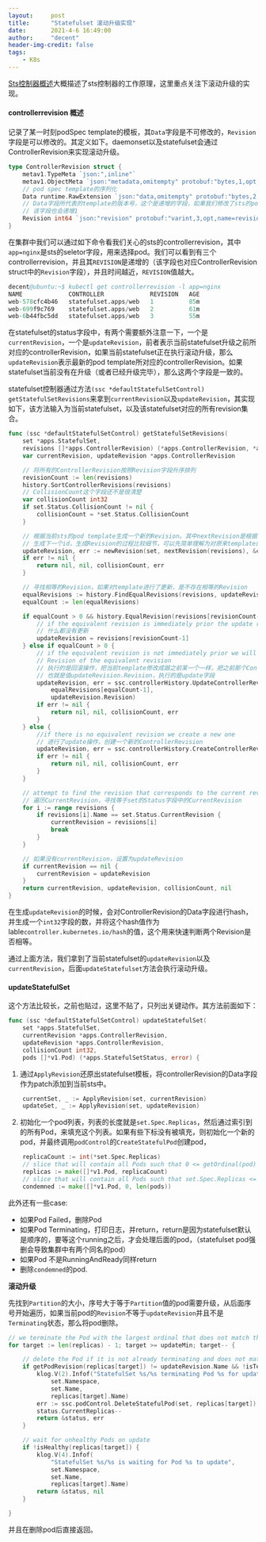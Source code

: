 ```yaml
---
layout:     post
title:      "Statefulset 滚动升级实现"
date:       2021-4-6 16:49:00
author:     "decent"
header-img-credit: false
tags:
    - K8s
---
```


[Sts控制器概述](https://loverhythm1990.github.io/2019/09/23/k8s-updateStatefulset/)大概描述了sts控制器的工作原理，这里重点关注下滚动升级的实现。

#### controllerrevision 概述
记录了某一时刻podSpec template的模板，其`Data`字段是不可修改的，`Revision`字段是可以修改的。其定义如下。daemonset以及statefulset会通过ControllerRevision来实现滚动升级。
```go
type ControllerRevision struct {
	metav1.TypeMeta `json:",inline"`
	metav1.ObjectMeta `json:"metadata,omitempty" protobuf:"bytes,1,opt,name=metadata"`
	// pod spec template的序列化
	Data runtime.RawExtension `json:"data,omitempty" protobuf:"bytes,2,opt,name=data"`
    // Data字段所代表的template的版本号，这个是递增的字段，如果我们修改了sts的pod template，会产生一个新的controllerrevision，
    // 该字段也会递增1
	Revision int64 `json:"revision" protobuf:"varint,3,opt,name=revision"`
}
```
在集群中我们可以通过如下命令看我们关心的sts的controllerrevision，其中`app=nginx`是sts的seletor字段，用来选择pod。我们可以看到有三个controllerrevision，并且其`REVISION`是递增的（该字段也对应ControllerRevision struct中的`Revision`字段），并且时间越近，`REVISION`值越大。
```s
decent@ubuntu:~$ kubectl get controllerrevision -l app=nginx
NAME             CONTROLLER             REVISION   AGE
web-578cfc4b46   statefulset.apps/web   1          85m
web-699f9c769    statefulset.apps/web   2          61m
web-6b44fbc5dd   statefulset.apps/web   3          55m
```
在statefulset的status字段中，有两个需要额外注意一下，一个是`currentRevision`，一个是`updateRevision`，前者表示当前statefulset升级之前所对应的controllerRevision，如果当前statefulset正在执行滚动升级，那么`updateRevision`表示最新的pod template所对应的controllerRevision。如果statefulset当前没有在升级（或者已经升级完毕），那么这两个字段是一致的。

statefulset控制器通过方法`(ssc *defaultStatefulSetControl) getStatefulSetRevisions`来拿到`currentRevision`以及`updateRevision`，其实现如下，该方法输入为当前statefulset，以及该statefulset对应的所有revision集合。
```go
func (ssc *defaultStatefulSetControl) getStatefulSetRevisions(
	set *apps.StatefulSet,
	revisions []*apps.ControllerRevision) (*apps.ControllerRevision, *apps.ControllerRevision, int32, error) {
	var currentRevision, updateRevision *apps.ControllerRevision

    // 将所有的ControllerRevision按照Revision字段升序排列
	revisionCount := len(revisions)
	history.SortControllerRevisions(revisions)
    // CollisionCount这个字段还不是很清楚
	var collisionCount int32
	if set.Status.CollisionCount != nil {
		collisionCount = *set.Status.CollisionCount
	}

    // 根据当前sts的pod template生成一个新的Revision。其中nextRevision是根据当前最大的revision id来
    // 生成下一个id，生成Revision的过程比较细节，可以先简单理解为对原来template的json.Marshal
	updateRevision, err := newRevision(set, nextRevision(revisions), &collisionCount)
	if err != nil {
		return nil, nil, collisionCount, err
	}

	// 寻找相等的Revision，如果对template进行了更新，是不存在相等的Revision
	equalRevisions := history.FindEqualRevisions(revisions, updateRevision)
	equalCount := len(equalRevisions)

	if equalCount > 0 && history.EqualRevision(revisions[revisionCount-1], equalRevisions[equalCount-1]) {
        // if the equivalent revision is immediately prior the update revision has not changed
        // 什么都没有更新
		updateRevision = revisions[revisionCount-1]
	} else if equalCount > 0 {
		// if the equivalent revision is not immediately prior we will roll back by incrementing the
        // Revision of the equivalent revision
        // 执行的是回滚操作，把当前template修改成跟之前某一个一样，把之前那个ControllerRevision的Revision字段设置成最新
        // 也就是值updateRevision.Revision，执行的是update字段
		updateRevision, err = ssc.controllerHistory.UpdateControllerRevision(
			equalRevisions[equalCount-1],
			updateRevision.Revision)
		if err != nil {
			return nil, nil, collisionCount, err
		}
	} else {
        //if there is no equivalent revision we create a new one
        // 进行了update操作，创建一个新的ControllerRevision
		updateRevision, err = ssc.controllerHistory.CreateControllerRevision(set, updateRevision, &collisionCount)
		if err != nil {
			return nil, nil, collisionCount, err
		}
	}

    // attempt to find the revision that corresponds to the current revision
    // 遍历CurrentRevision，寻找等于set的Status字段中的CurrentRevision
	for i := range revisions {
		if revisions[i].Name == set.Status.CurrentRevision {
			currentRevision = revisions[i]
			break
		}
	}

	// 如果没有currentRevision，设置为updateRevision
	if currentRevision == nil {
		currentRevision = updateRevision
	}
	return currentRevision, updateRevision, collisionCount, nil
}
```
在生成`updateRevision`的时候，会对ControllerRevision的Data字段进行hash，并生成一个`int32`字段的数，并将这个hash值作为lable`controller.kubernetes.io/hash`的值，这个用来快速判断两个Revision是否相等。

通过上面方法，我们拿到了当前statefulset的`updateRevision`以及`currentRevision`，后面`updateStatefulset`方法会执行滚动升级。

#### updateStatefulSet
这个方法比较长，之前也贴过，这里不贴了，只列出关键动作。其方法前面如下：
```go
func (ssc *defaultStatefulSetControl) updateStatefulSet(
	set *apps.StatefulSet,
	currentRevision *apps.ControllerRevision,
	updateRevision *apps.ControllerRevision,
	collisionCount int32,
	pods []*v1.Pod) (*apps.StatefulSetStatus, error) {
```

1. 通过`ApplyRevision`还原出statefulset模板，将controllerRevision的Data字段作为patch添加到当前sts中。
```go
	currentSet, _ := ApplyRevision(set, currentRevision)
	updateSet, _ := ApplyRevision(set, updateRevision)
```
2. 初始化一个pod列表，列表的长度就是`set.Spec.Replicas`，然后通过索引到的所有Pod，来填充这个列表。如果有些下标没有被填充，则初始化一个新的pod，并最终调用`podControl`的`CreateStatefulPod`创建pod，
```go
	replicaCount := int(*set.Spec.Replicas)
	// slice that will contain all Pods such that 0 <= getOrdinal(pod) < set.Spec.Replicas
	replicas := make([]*v1.Pod, replicaCount)
	// slice that will contain all Pods such that set.Spec.Replicas <= getOrdinal(pod)
	condemned := make([]*v1.Pod, 0, len(pods))
```
此外还有一些case:
* 如果Pod Failed，删除Pod
* 如果Pod Terminating，打印日志，并return，return是因为statefulset默认是顺序的，要等这个running之后，才会处理后面的pod，（statefulset pod强删会导致集群中有两个同名的pod）
* 如果Pod 不是RunningAndReady同样return
* 删除`condemned`的pod.

**滚动升级**

先找到`Partition`的大小，序号大于等于`Partition`值的pod需要升级，从后面序号开始遍历，如果当前pod的`Revision`不等于`updateRevision`并且不是`Terminating`状态，那么将pod删除。
```go
// we terminate the Pod with the largest ordinal that does not match the update revision.
for target := len(replicas) - 1; target >= updateMin; target-- {

	// delete the Pod if it is not already terminating and does not match the update revision.
	if getPodRevision(replicas[target]) != updateRevision.Name && !isTerminating(replicas[target]) {
		klog.V(2).Infof("StatefulSet %s/%s terminating Pod %s for update",
			set.Namespace,
			set.Name,
			replicas[target].Name)
		err := ssc.podControl.DeleteStatefulPod(set, replicas[target])
		status.CurrentReplicas--
		return &status, err
	}

	// wait for unhealthy Pods on update
	if !isHealthy(replicas[target]) {
		klog.V(4).Infof(
			"StatefulSet %s/%s is waiting for Pod %s to update",
			set.Namespace,
			set.Name,
			replicas[target].Name)
		return &status, nil
	}

}
```
并且在删除pod后直接返回。